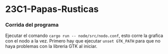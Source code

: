 # 23C1-Papas-Rusticas
### Corrida del programa  
Ejecutar el comando `cargo run -- node/src/nodo.conf`, esto corre la grafica con el nodo a la vez. Primero hay que ejecutar `unset GTK_PATH` para que no haya problemas con la libreria GTK al iniciar.
